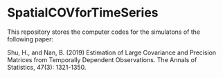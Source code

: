 # SpatialCOVforTimeSeries
This repository stores the computer codes for the simulatons of the following paper:

Shu, H., and Nan, B. (2019) Estimation of Large Covariance and Precision Matrices from Temporally Dependent Observations. The Annals of Statistics, 47(3): 1321-1350.
